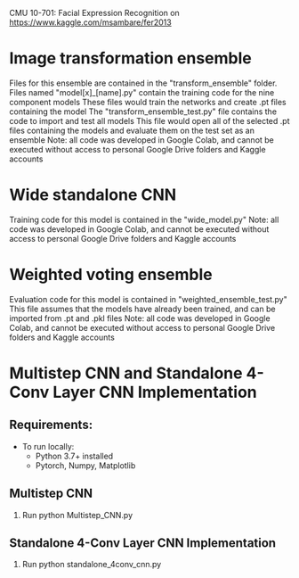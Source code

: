 CMU 10-701: Facial Expression Recognition on https://www.kaggle.com/msambare/fer2013

# Image transformation ensemble
Files for this ensemble are contained in the "transform_ensemble" folder.
Files named "model[x]_[name].py" contain the training code for the nine component models
These files would train the networks and create .pt files containing the model
The "transform_ensemble_test.py" file contains the code to import and test all models
This file would open all of the selected .pt files containing the models and evaluate them on the test set as an ensemble
Note: all code was developed in Google Colab, and cannot be executed without access to personal Google Drive folders and Kaggle accounts

# Wide standalone CNN
Training code for this model is contained in the "wide_model.py"
Note: all code was developed in Google Colab, and cannot be executed without access to personal Google Drive folders and Kaggle accounts

# Weighted voting ensemble
Evaluation code for this model is contained in "weighted_ensemble_test.py"
This file assumes that the models have already been trained, and can be imported from .pt and .pkl files
Note: all code was developed in Google Colab, and cannot be executed without access to personal Google Drive folders and Kaggle accounts


# Multistep CNN and Standalone 4-Conv Layer CNN Implementation


## Requirements:
- To run locally:
    - Python 3.7+ installed
    - Pytorch, Numpy, Matplotlib

## Multistep CNN
1. Run python Multistep_CNN.py

## Standalone 4-Conv Layer CNN Implementation
1. Run python standalone_4conv_cnn.py

